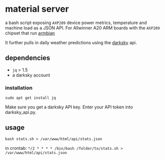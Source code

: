 # material server
a bash script exposing `AXP209` device power metrics, temperature and machine load as a JSON API. 
For Allwinner A20 ARM boards with the `AXP209` chipset that run [armbian](https://armbian.com)

It further pulls in daily weather predictions using the [darksky](https://darksky.net) api.  

## dependencies
* `jq` > 1.5
* a darksky account

### installation

`sudo apt get install jq`

Make sure you get a darksky API key. Enter your API token into darksky_api.py.

## usage

`bash stats.sh > /var/www/html/api/stats.json`

in crontab:
`*/2 * * * * /bin/bash /folder/to/stats.sh > /var/www/html/api/stats.json`
